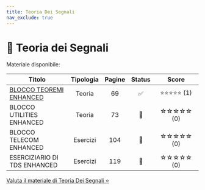 ```yaml
---
title: Teoria Dei Segnali
nav_exclude: true
---
```


# 📘 Teoria dei Segnali


Materiale disponibile:

<table>
  <thead>
    <tr>
      <th style="width: 35%; text-align: center;">Titolo</th>
      <th style="width: 15%; text-align: center;">Tipologia</th>
      <th style="width: 10%; text-align: center;">Pagine</th>
      <th style="width: 5%; text-align: center;">Status</th>
      <th style="width: 25%; text-align: center;">Score</th>
    </tr>
  </thead>
  <tbody>
    <tr>
      <td>
        <a href="../dispense/teoremi.pdf" target="_blank">BLOCCO TEOREMI ENHANCED</a>
      </td>
      <td style="text-align: center;">Teoria</td>
      <td style="text-align: center;">69</td>
      <td style="text-align: center;">✅</td>
      <td style="text-align: center;">⭐⭐⭐⭐⭐ (1)</td>
    </tr>
    <tr>
      <td>BLOCCO UTILITIES ENHANCED</td>
      <td style="text-align: center;">Teoria</td>
      <td style="text-align: center;">73</td>
      <td style="text-align: center;">🔄</td>
      <td style="text-align: center;">☆☆☆☆☆ (0)</td>
    </tr>
    <tr>
      <td>BLOCCO TELECOM ENHANCED</td>
      <td style="text-align: center;">Esercizi</td>
      <td style="text-align: center;">104</td>
      <td style="text-align: center;">🔄</td>
      <td style="text-align: center;">☆☆☆☆☆ (0)</td>
    </tr>
    <tr>
      <td>ESERCIZIARIO DI TDS ENHANCED</td>
      <td style="text-align: center;">Esercizi</td>
      <td style="text-align: center;">119</td>
      <td style="text-align: center;">🔄</td>
      <td style="text-align: center;">☆☆☆☆☆ (0)</td>
    </tr>
  </tbody>
</table>

<a href="https://docs.google.com/forms/d/e/1FAIpQLSdtodu3VPHwG825FNluwVazuPSc_mzX1lgQC1v22RndIOVhaQ/viewform" target="_blank" rel="noopener noreferrer">
  Valuta il materiale di Teoria Dei Segnali ⭐
</a>

